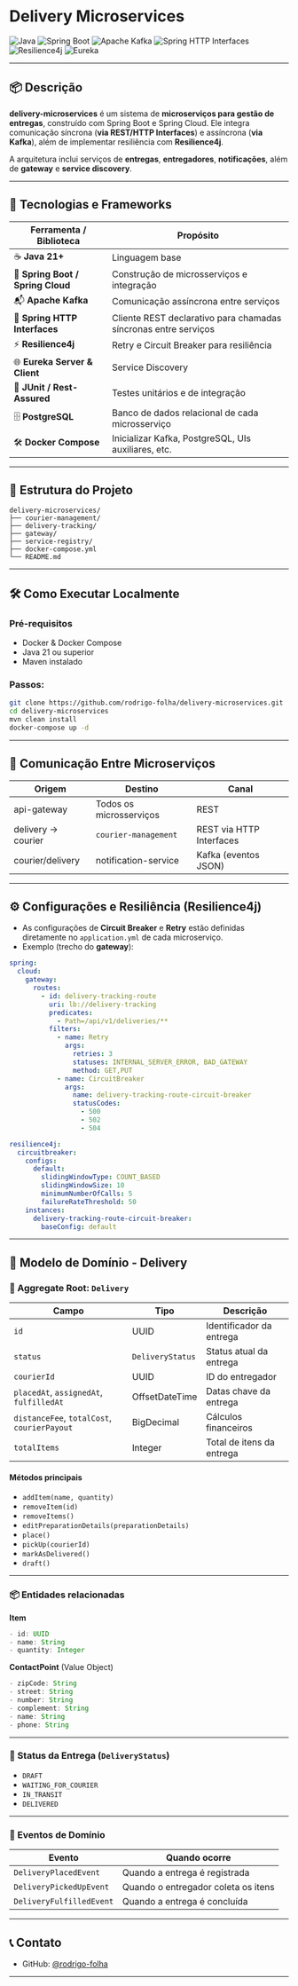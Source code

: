 # Delivery Microservices

![Java](https://img.shields.io/badge/Java-21+-red?logo=java\&style=flat-square)
![Spring Boot](https://img.shields.io/badge/Spring%20Boot-3.x-brightgreen?logo=spring\&style=flat-square)
![Apache Kafka](https://img.shields.io/badge/Kafka-Streaming-black?logo=apachekafka\&style=flat-square)
![Spring HTTP Interfaces](https://img.shields.io/badge/Spring%20HTTP%20Interfaces-Declarative%20REST-orange?style=flat-square)
![Resilience4j](https://img.shields.io/badge/Resilience4j-Retry%20%26%20Circuit%20Breaker-yellow?style=flat-square)
![Eureka](https://img.shields.io/badge/Eureka-Service%20Discovery-blue?style=flat-square)

---

## 📦 Descrição

**delivery-microservices** é um sistema de **microserviços para gestão de entregas**, construído com Spring Boot e Spring Cloud.
Ele integra comunicação síncrona (**via REST/HTTP Interfaces**) e assíncrona (**via Kafka**), além de implementar resiliência com **Resilience4j**.

A arquitetura inclui serviços de **entregas**, **entregadores**, **notificações**, além de **gateway** e **service discovery**.

---

## 🧠 Tecnologias e Frameworks

| Ferramenta / Biblioteca           | Propósito                                                       |
| --------------------------------- | --------------------------------------------------------------- |
| ☕ **Java 21+**                    | Linguagem base                                                  |
| 🌱 **Spring Boot / Spring Cloud** | Construção de microsserviços e integração                       |
| 📬 **Apache Kafka**               | Comunicação assíncrona entre serviços                           |
| 🔗 **Spring HTTP Interfaces**     | Cliente REST declarativo para chamadas síncronas entre serviços |
| ⚡ **Resilience4j**                | Retry e Circuit Breaker para resiliência                        |
| 🌐 **Eureka Server & Client**     | Service Discovery                                               |
| 🧪 **JUnit / Rest-Assured**       | Testes unitários e de integração                                |
| 🗄️ **PostgreSQL**                | Banco de dados relacional de cada microsserviço                 |
| 🛠️ **Docker Compose**            | Inicializar Kafka, PostgreSQL, UIs auxiliares, etc.             |

---

## 📁 Estrutura do Projeto

```
delivery-microservices/
├── courier-management/
├── delivery-tracking/
├── gateway/
├── service-registry/
├── docker-compose.yml
└── README.md
```

---

## 🛠️ Como Executar Localmente

### Pré-requisitos

* Docker & Docker Compose
* Java 21 ou superior
* Maven instalado

### Passos:

```bash
git clone https://github.com/rodrigo-folha/delivery-microservices.git
cd delivery-microservices
mvn clean install
docker-compose up -d
```

---

## 🔌 Comunicação Entre Microserviços

| Origem             | Destino                 | Canal                    |
| ------------------ | ----------------------- | ------------------------ |
| api-gateway        | Todos os microsserviços | REST                     |
| delivery → courier | `courier-management`    | REST via HTTP Interfaces |
| courier/delivery   | notification-service    | Kafka (eventos JSON)     |

---

## ⚙️ Configurações e Resiliência (Resilience4j)

* As configurações de **Circuit Breaker** e **Retry** estão definidas diretamente no `application.yml` de cada microserviço.
* Exemplo (trecho do **gateway**):

```yaml
spring:
  cloud:
    gateway:
      routes:
        - id: delivery-tracking-route
          uri: lb://delivery-tracking
          predicates:
            - Path=/api/v1/deliveries/**
          filters:
            - name: Retry
              args:
                retries: 3
                statuses: INTERNAL_SERVER_ERROR, BAD_GATEWAY
                method: GET,PUT
            - name: CircuitBreaker
              args:
                name: delivery-tracking-route-circuit-breaker
                statusCodes:
                  - 500
                  - 502
                  - 504

resilience4j:
  circuitbreaker:
    configs:
      default:
        slidingWindowType: COUNT_BASED
        slidingWindowSize: 10
        minimumNumberOfCalls: 5
        failureRateThreshold: 50
    instances:
      delivery-tracking-route-circuit-breaker:
        baseConfig: default
```

---

## 📐 Modelo de Domínio - Delivery

### 🧱 Aggregate Root: `Delivery`

| Campo                                       | Tipo             | Descrição                 |
| ------------------------------------------- | ---------------- | ------------------------- |
| `id`                                        | UUID             | Identificador da entrega  |
| `status`                                    | `DeliveryStatus` | Status atual da entrega   |
| `courierId`                                 | UUID             | ID do entregador          |
| `placedAt`, `assignedAt`, `fulfilledAt`     | OffsetDateTime   | Datas chave da entrega    |
| `distanceFee`, `totalCost`, `courierPayout` | BigDecimal       | Cálculos financeiros      |
| `totalItems`                                | Integer          | Total de itens da entrega |

#### Métodos principais

* `addItem(name, quantity)`
* `removeItem(id)`
* `removeItems()`
* `editPreparationDetails(preparationDetails)`
* `place()`
* `pickUp(courierId)`
* `markAsDelivered()`
* `draft()`

---

### 📦 Entidades relacionadas

**Item**

```java
- id: UUID
- name: String
- quantity: Integer
```

**ContactPoint** (Value Object)

```java
- zipCode: String
- street: String
- number: String
- complement: String
- name: String
- phone: String
```

---

### 🧭 Status da Entrega (`DeliveryStatus`)

* `DRAFT`
* `WAITING_FOR_COURIER`
* `IN_TRANSIT`
* `DELIVERED`

---

### 📡 Eventos de Domínio

| Evento                   | Quando ocorre                       |
| ------------------------ | ----------------------------------- |
| `DeliveryPlacedEvent`    | Quando a entrega é registrada       |
| `DeliveryPickedUpEvent`  | Quando o entregador coleta os itens |
| `DeliveryFulfilledEvent` | Quando a entrega é concluída        |

---

## 📞 Contato

* GitHub: [@rodrigo-folha](https://github.com/rodrigo-folha)

---
